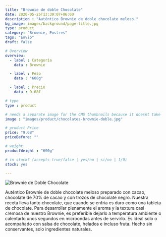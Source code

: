 ```yaml
---
title: "Brownie de doble Chocolate"
date: 2020-05-25T13:39:07+06:00
description : "Auténtico Brownie de doble chocolate meloso."
bg_image: images/background/page-title.jpg
type: product
category: "Brownie, Postres"
tags: "Envio"
draft: false

# Overview
overview:
  - label : Categoría
    data : Brownie

  - label : Peso
    data : "600g"

  - label : Precio
    data : 9.68€

# type
type : product

# needs a separate image for the CMS thumbnails because it doesnt take arrays (slideshow images)
image : "images/product/chocolates-brownie-doble.jpg"

# product Price
price: "9.68"
priceBefore: ""

# weight
productWeight : "600g"

# in stock? (accepts true/false | yes/no | si/no | 1/0)
stock: yes

---
```

![Brownie de Doble Chocolate](/images/product/BarritasDeAvena.jpeg "Brownie de Doble Chocolate")

Auténtico Brownie de doble chocolate meloso preparado con cacao, chocolate de 70% de cacao y con trozos de chocolate negro. Nuestra receta lleva tanto chocolate, que cuando se enfría es duro como una tableta de chocolate. Para desarrollar plenamente el aroma y la textura casi cremosa de nuestro Brownie, es preferible dejarlo a temperatura ambiente o calentarlo unos segundos en microondas antes de servirlo. Es ideal solo o acompañado con salsa de chocolate, helados e incluso fruta. Hecho sin conservantes, solo ingredientes naturales.
